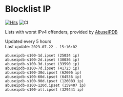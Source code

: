 # Blocklist IP

[![Hits](https://hits.seeyoufarm.com/api/count/incr/badge.svg?url=https%3A%2F%2Fgithub.com%2Fborestad%2Fblocklist-ip%2F&count_bg=%2379C83D&title_bg=%23555555&icon=&icon_color=%23E7E7E7&title=hits&edge_flat=false)](https://hits.seeyoufarm.com)  ![CI](https://img.shields.io/github/workflow/status/borestad/blocklist-ip/CI?style=flat-square)

Lists with worst IPv4 offenders, provided by [AbuseIPDB](https://www.abuseipdb.com/)

<!-- FOOTER-PLACEHOLDER -->
Updated every 5 hours<br>
Last update: `2023-07-22 - 15:16:02`
```
abuseipdb-s100-1d.ipset (25034 ip)
abuseipdb-s100-2d.ipset (30036 ip)
abuseipdb-s100-3d.ipset (33590 ip)
abuseipdb-s100-7d.ipset (41723 ip)
abuseipdb-s100-30d.ipset (62606 ip)
abuseipdb-s100-60d.ipset (64536 ip)
abuseipdb-s100-90d.ipset (126083 ip)
abuseipdb-s100-120d.ipset (159407 ip)
abuseipdb-s100-all.ipset (329441 ip)
```
